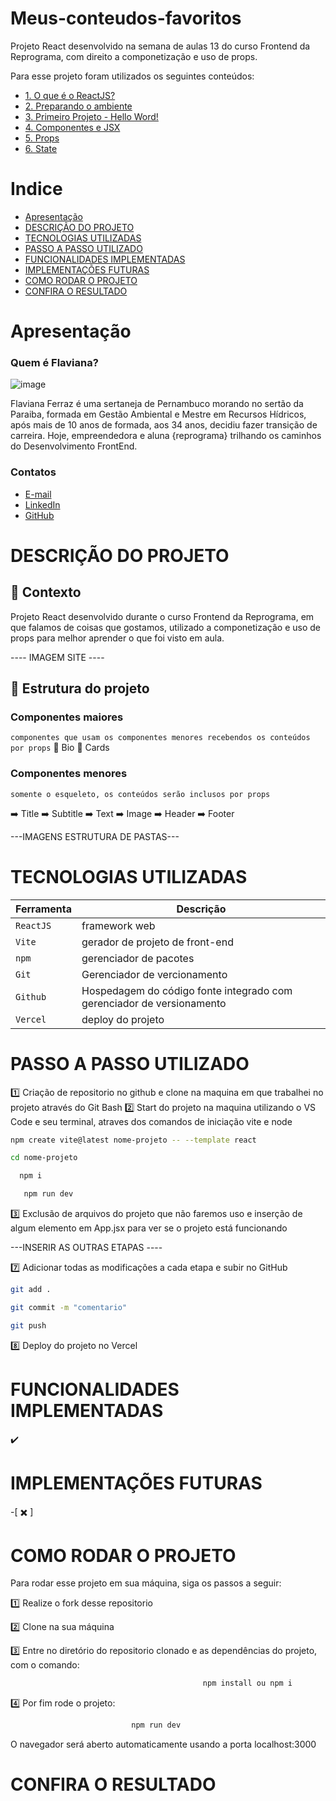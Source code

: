 # Meus-conteudos-favoritos

Projeto React desenvolvido na semana de aulas 13 do curso Frontend da Reprograma, com direito a componetização e uso de props.

Para esse projeto foram utilizados os seguintes conteúdos:

  - [1. O que é o ReactJS?](#1-o-que-é-o-reactjs)
  - [2. Preparando o ambiente](#2-preparando-o-ambiente)
  - [3. Primeiro Projeto - Hello Word!](#3-primeiro-projeto---hello-word)
  - [4. Componentes e JSX](#4-components-e-jsx)
  - [5. Props](#5-props)
  - [6. State](#6-state)

# Indice

- [Apresentação](#Apresentação)
- [DESCRIÇÃO DO PROJETO](#Descrição-Do-Projeto)
- [TECNOLOGIAS UTILIZADAS](#Tecnologias-Utilizadas)
- [PASSO A PASSO UTILIZADO](#Passo-A-Passo-Utilizado)
- [FUNCIONALIDADES IMPLEMENTADAS](#Funcionalidades-Implementadas)
- [IMPLEMENTAÇÕES FUTURAS](#Implementações-Futuras)
- [COMO RODAR O PROJETO](#Como-Rodar-O-Projeto)
- [CONFIRA O RESULTADO ](#Confira-O-Resultado)


# Apresentação

### Quem é Flaviana?

![image](https://github.com/FlavianaFXT/ProjetoFinal-reprograma/assets/113718720/1e13d5e7-b1b4-4701-a689-ec293ec77ea1)

Flaviana Ferraz é uma sertaneja de Pernambuco morando no sertão da Paraiba, formada em Gestão Ambiental e Mestre em Recursos Hídricos, após mais de 10 anos de formada, aos 34 anos, decidiu fazer transição de carreira. Hoje, empreendedora e aluna {reprograma} trilhando os caminhos do Desenvolvimento FrontEnd.

### Contatos

- [E-mail](flaviferraz@yahoo.com.br)
- [LinkedIn](https://www.linkedin.com/in/flaviana-ferraz-frontend)
- [GitHub](https://github.com/flavianafxt)


# DESCRIÇÃO DO PROJETO

## 🧠 Contexto

Projeto React desenvolvido durante o curso Frontend da Reprograma, em que falamos de coisas que gostamos, utilizado a componetização e uso de props para melhor aprender o que foi visto em aula.

---- IMAGEM SITE ----

## 🧠 Estrutura do projeto

### Componentes maiores
``componentes que usam os componentes menores recebendos os conteúdos por props``
  📄 Bio
  📄 Cards

### Componentes menores
``somente o esqueleto, os conteúdos serão inclusos por props``

  ➡️ Title
  ➡️ Subtitle
  ➡️ Text
  ➡️ Image
  ➡️ Header
  ➡️ Footer

---IMAGENS ESTRUTURA DE PASTAS---

# TECNOLOGIAS UTILIZADAS

| Ferramenta | Descrição |
| --- | --- |
| `ReactJS` | framework web|
| `Vite` | gerador de projeto de front-end|
| `npm` | gerenciador de pacotes|
| `Git` | Gerenciador de vercionamento|
| `Github` | Hospedagem do código fonte integrado com gerenciador de versionamento|
| `Vercel` | deploy do projeto|

# PASSO A PASSO UTILIZADO

1️⃣ Criação de repositorio no github e clone na maquina em que trabalhei no projeto através do Git Bash
2️⃣ Start do projeto na maquina utilizando o VS Code e seu terminal, atraves dos comandos de iniciação vite e node
 
  ```bash
  npm create vite@latest nome-projeto -- --template react
  ```
   ```bash
  cd nome-projeto
   ```
  ```bash
    npm i
  ```
  ```bash
     npm run dev
  ```
  
3️⃣ Exclusão de arquivos do projeto que não faremos uso e inserção de algum elemento em App.jsx para ver se o projeto está funcionando

---INSERIR AS OUTRAS ETAPAS ----

7️⃣ Adicionar todas as modificações a cada etapa e subir no GitHub
 ```bash
 git add .
 ```
 ```bash
 git commit -m "comentario"
```
 ```bash
 git push
```

8️⃣ Deploy do projeto no Vercel

# FUNCIONALIDADES IMPLEMENTADAS

✔️

#  IMPLEMENTAÇÕES FUTURAS

-[ ✖️ ]

# COMO RODAR O PROJETO

Para rodar esse projeto em sua máquina, siga os passos a seguir:

1️⃣ Realize o fork desse repositorio

2️⃣ Clone na sua máquina

3️⃣ Entre no diretório do repositorio clonado e as dependências do projeto, com o comando:
```bash
                                           npm install ou npm i
```

4️⃣ Por fim rode o projeto:
```bash
                           npm run dev
```

O navegador será aberto automaticamente usando a porta localhost:3000 
  
# CONFIRA O RESULTADO 




